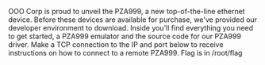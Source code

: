 OOO Corp is proud to unveil the PZA999, a new top-of-the-line ethernet device. Before these devices are available for purchase, we've provided our developer environment to download. Inside you'll find everything you need to get started, a PZA999 emulator and the source code for our PZA999 driver. Make a TCP connection to the IP and port below to receive instructions on how to connect to a remote PZA999. Flag is in /root/flag

